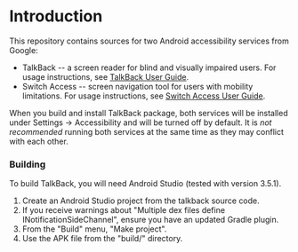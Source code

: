 # Introduction
This repository contains sources for two Android accessibility services from Google:

* TalkBack -- a screen reader for blind and visually impaired users. For usage instructions, see [TalkBack User Guide](https://support.google.com/accessibility/android/answer/6283677?hl=en).
* Switch Access -- screen navigation tool for users with mobility limitations. For usage instructions, see [Switch Access User Guide](https://support.google.com/accessibility/android/answer/6122836?hl=en).

When you build and install TalkBack package, both services will be installed under Settings -> Accessibility and will be turned off by default. It is *not recommended* running both services at the same time as they may conflict with each other.


### Building
To build TalkBack, you will need Android Studio (tested with version 3.5.1).

1. Create an Android Studio project from the talkback source code.
2. If you receive warnings about "Multiple dex files define INotificationSideChannel", ensure you have an updated Gradle plugin.
3. From the "Build" menu, "Make project".
4. Use the APK file from the "build/" directory.


